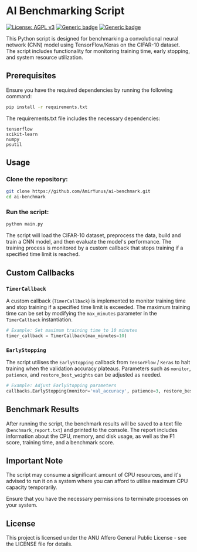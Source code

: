 # AI Benchmarking Script

[![License: AGPL v3](https://img.shields.io/badge/License-AGPL_v3-blue.svg)](https://www.gnu.org/licenses/agpl-3.0)
[![Generic badge](https://img.shields.io/badge/Python-3.9.18-Green.svg)](https://shields.io/)
[![Generic badge](https://img.shields.io/badge/Mac_OS-Sonoma_14.2_(M1)-Green.svg)](https://shields.io/)

This Python script is designed for benchmarking a convolutional neural network (CNN) model using TensorFlow/Keras on the CIFAR-10 dataset. The script includes functionality for monitoring training time, early stopping, and system resource utilization.

## Prerequisites

Ensure you have the required dependencies by running the following command:

```bash
pip install -r requirements.txt
```

The requirements.txt file includes the necessary dependencies:

```plaintext
tensorflow
scikit-learn
numpy
psutil
```

## Usage

### Clone the repository:

```bash
git clone https://github.com/AmirYunus/ai-benchmark.git
cd ai-benchmark
```
### Run the script:
```bash
python main.py
```

The script will load the CIFAR-10 dataset, preprocess the data, build and train a CNN model, and then evaluate the model's performance. The training process is monitored by a custom callback that stops training if a specified time limit is reached.

## Custom Callbacks

### `TimerCallback`
A custom callback (`TimerCallback`) is implemented to monitor training time and stop training if a specified time limit is exceeded. The maximum training time can be set by modifying the `max_minutes` parameter in the `TimerCallback` instantiation.

```python
# Example: Set maximum training time to 10 minutes
timer_callback = TimerCallback(max_minutes=10)
```

### `EarlyStopping`
The script utilises the `EarlyStopping` callback from `TensorFlow` / `Keras` to halt training when the validation accuracy plateaus. Parameters such as `monitor`, `patience`, and `restore_best_weights` can be adjusted as needed.

```python
# Example: Adjust EarlyStopping parameters
callbacks.EarlyStopping(monitor='val_accuracy', patience=3, restore_best_weights=True)
```

## Benchmark Results

After running the script, the benchmark results will be saved to a text file (`benchmark_report.txt`) and printed to the console. The report includes information about the CPU, memory, and disk usage, as well as the F1 score, training time, and a benchmark score.

## Important Note

The script may consume a significant amount of CPU resources, and it's advised to run it on a system where you can afford to utilise maximum CPU capacity temporarily.

Ensure that you have the necessary permissions to terminate processes on your system.

## License

This project is licensed under the ANU Affero General Public License - see the LICENSE file for details.